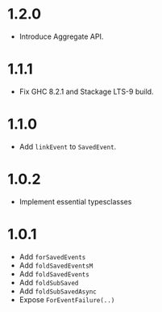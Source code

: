 1.2.0
=====
  * Introduce Aggregate API.

1.1.1
=====
  * Fix GHC 8.2.1 and Stackage LTS-9 build.

1.1.0
=====
  * Add `linkEvent` to `SavedEvent`.

1.0.2
=====
  * Implement essential typesclasses

1.0.1
=====
  * Add `forSavedEvents`
  * Add `foldSavedEventsM`
  * Add `foldSavedEvents`
  * Add `foldSubSaved`
  * Add `foldSubSavedAsync`
  * Expose `ForEventFailure(..)`

